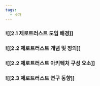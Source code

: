 ```yaml
---
tags:
  - 소개
---
```

### ![[2.1 제로트러스트 도입 배경]]
### ![[2.2 제로트러스트 개념 및 정의]]

### ![[2.2 제로트러스트 아키텍처 구성 요소]]
### ![[2.3 제로트러스트 연구 동향]]